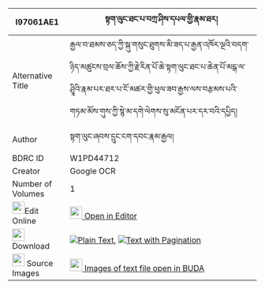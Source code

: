 |I97061AE1|སྟག་ལུང་ཐང་པ་བཀྲ་ཤིས་དཔལ་གྱི་རྣམ་ཐར། 
| --- | --- 
|Alternative Title |རྒྱལ་བ་ཐམས་ཅད་ཀྱི་སྐུ་གསུང་ཐུགས་མི་ཟད་པ་རྒྱན་འཁོར་ལྔའི་བདག་ཉིད་མཚུངས་བྲལ་ཆོས་ཀྱི་རྗེ་རིན་པོ་ཆེ་སྟག་ལུང་ཐང་པ་ཆེན་པོ་མངྒ་ལ་ཤྲཱིའི་རྣམ་པར་ཐར་པ་ངོ་མཚར་གྱི་ཕུལ་ཟབ་རྒྱས་ལས་བརྩམས་པའི་གཏམ་མོས་གུས་ཀྱི་སྙེ་མ་དགེ་ལེགས་སུ་མངོན་པར་དར་བའི་དཔྱིད།
|Author| སྟག་ལུང་ཞབས་དྲུང་ངག་དབང་རྣམ་རྒྱལ།
|BDRC ID | W1PD44712
|Creator | Google OCR
|Number of Volumes| 1
|<img width="25" src="https://img.icons8.com/color/25/000000/edit-property.png">Edit Online| [<img width="25" src="https://avatars.githubusercontent.com/u/45091458?s=200&v=4"> Open in Editor](http://editor.openpecha.org/I97061AE1)
|<img width="25" src="https://img.icons8.com/fluent/48/000000/download-2.png"/>  Download | [![](https://img.icons8.com/color/20/000000/txt.png)Plain Text](https://github.com/Openpecha/I97061AE1/releases/download/v1/taklung_tangpa_tashipal_gyi_na_plain_I97061AE1.zip), [![](https://img.icons8.com/color/20/000000/txt.png)Text with Pagination](https://github.com/Openpecha/I97061AE1/releases/download/v1/taklung_tangpa_tashipal_gyi_na_pages_I97061AE1.zip)
|<img width="25" src="https://img.icons8.com/plasticine/100/000000/pictures-folder.png"/>  Source Images | [<img width="25" src="https://library.bdrc.io/icons/BUDA-small.svg"> Images of text file open in BUDA](https://library.bdrc.io/show/bdr:W1PD44712)